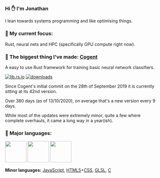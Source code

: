 ### Hi ✋ I'm Jonathan

I lean towards systems programming and like optimising things.

### 🔭 My current focus: ###

Rust, neural nets and HPC (specifically GPU compute right now).

### 🌟 The biggest thing I've made: [Cogent](https://github.com/JonathanWoollett-Light/cogent) ###

A easy to use Rust framework for training basic neural network classifiers.

[![lib.rs.io](https://img.shields.io/crates/v/cogent?color=blue&label=lib.rs)](https://lib.rs/crates/cogent)
[![downloads](https://img.shields.io/crates/d/cogent)](https://crates.io/crates/cogent)

Since Cogent's initial commit on the 28th of September 2019 it is currently sitting at its 42nd version.

Over 380 days (as of 13/10/2020), on average that's a new version every 9 days.

While most of the updates were extremely minor, quite a few where complete overhauls, it came a long way in a year(ish).

### 💬 Major languages: ###

<code><a href="https://www.rust-lang.org/"><img height="70" src="https://upload.wikimedia.org/wikipedia/commons/thumb/d/d5/Rust_programming_language_black_logo.svg/1200px-Rust_programming_language_black_logo.svg.png"></a></code> <!-- Rust -->
<code><img height="70" src="https://upload.wikimedia.org/wikipedia/commons/thumb/1/18/ISO_C%2B%2B_Logo.svg/800px-ISO_C%2B%2B_Logo.svg.png"></code> <!-- C++ -->
<code><a href="https://www.python.org/"><img height="70" src="https://upload.wikimedia.org/wikipedia/commons/thumb/c/c3/Python-logo-notext.svg/1024px-Python-logo-notext.svg.png"></a></code> <!-- Python -->

 **Minor languages:** [JavaScript](https://en.wikipedia.org/wiki/JavaScript), [HTML5](https://en.wikipedia.org/wiki/HTML5)+[CSS](https://en.wikipedia.org/wiki/CSS), [GLSL](https://en.wikipedia.org/wiki/OpenGL_Shading_Language), [C](https://en.wikipedia.org/wiki/C_(programming_language))
